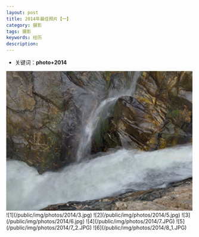 ```yaml
---
layout: post
title: 2014年最佳照片【一】
category: 摄影
tags: 摄影
keywords: 经历
description: 
---
```

- 关键词：**photo+2014** 

<img src="/public/img/photos/2014/3.jpg" width = "500" />
![1](/public/img/photos/2014/3.jpg)
![2](/public/img/photos/2014/5.jpg)
![3](/public/img/photos/2014/6.jpg)
![4](/public/img/photos/2014/7.JPG)
![5](/public/img/photos/2014/7_2.JPG)
![6](/public/img/photos/2014/8_1.JPG)



